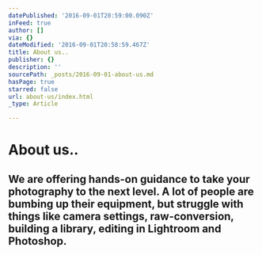 ```yaml
---
datePublished: '2016-09-01T20:59:00.090Z'
inFeed: true
author: []
via: {}
dateModified: '2016-09-01T20:58:59.467Z'
title: About us..
publisher: {}
description: ''
sourcePath: _posts/2016-09-01-about-us.md
hasPage: true
starred: false
url: about-us/index.html
_type: Article

---
```

# About us..

## We are offering hands-on guidance to take your photography to the next level. A lot of people are bumbing up their equipment, but struggle with things like camera settings, raw-conversion, building a library, editing in Lightroom and Photoshop.

##